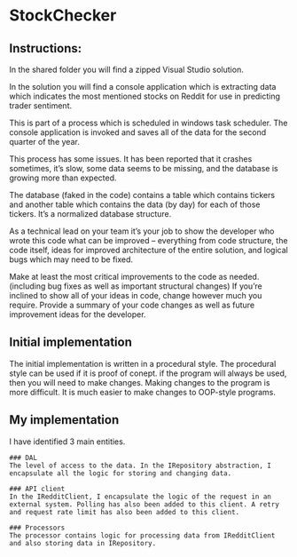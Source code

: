 # StockChecker

## Instructions:
In the shared folder you will find a zipped Visual Studio solution.

In the solution you will find a console application which is extracting data which indicates the most mentioned stocks on Reddit for use in predicting trader sentiment.

This is part of a process which is scheduled in windows task scheduler. The console application is invoked and saves all of the data for the second quarter of the year.

This process has some issues. It has been reported that it crashes sometimes, it’s slow, some data seems to be missing, and the database is growing more than expected.

The database (faked in the code) contains a table which contains tickers and another table which contains the data (by day) for each of those tickers. 
It’s a normalized database structure.

As a technical lead on your team it’s your job to show the developer who wrote this code what can be improved – everything from code structure, 
the code itself, ideas for improved architecture of the entire solution, and logical bugs which may need to be fixed.

Make at least the most critical improvements to the code as needed. (including bug fixes as well as important structural changes) 
If you’re inclined to show all of your ideas in code, change however much you require.
Provide a summary of your code changes as well as future improvement ideas for the developer.

## Initial implementation
The initial implementation is written in a procedural style. The procedural style can be used if it is proof of conept. if the program will always be used, then you will need to make changes. Making changes to the program is more difficult. It is much easier to make changes to OOP-style programs.

## My implementation
I have identified 3 main entities.

    ### DAL
	The level of access to the data. In the IRepository abstraction, I encapsulate all the logic for storing and changing data.
	
	### API client
	In the IRedditClient, I encapsulate the logic of the request in an external system. Polling has also been added to this client. A retry and request rate limit has also been added to this client.
	
	### Processors
	The processor contains logic for processing data from IRedditClient and also storing data in IRepository.	